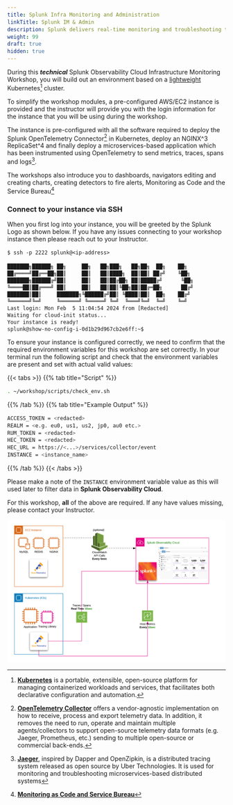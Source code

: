```yaml
---
title: Splunk Infra Monitoring and Administration
linkTitle: Splunk IM & Admin
description: Splunk delivers real-time monitoring and troubleshooting to help you maximize infrastructure performance with complete visibility.
weight: 99
draft: true
hidden: true
---
```


During this _**technical**_ Splunk Observability Cloud Infrastructure Monitoring Workshop, you will build out an environment based on a [lightweight](https://k3s.io/) Kubernetes[^1] cluster.

To simplify the workshop modules, a pre-configured AWS/EC2 instance is provided and the instructor will provide you with the login information for the instance that you will be using during the workshop.

The instance is pre-configured with all the software required to deploy the Splunk OpenTelemetry Connector[^2] in Kubernetes, deploy an NGINX^3 ReplicaSet^4 and finally deploy a microservices-based application which has been instrumented using OpenTelemetry to send metrics, traces, spans and logs[^5].

The workshops also introduce you to dashboards, navigators editing and creating charts, creating detectors to fire alerts, Monitoring as Code and the Service Bureau[^6]

### Connect to your instance via SSH

When you first log into your instance, you will be greeted by the Splunk Logo as shown below. If you have any issues connecting to your workshop instance then please reach out to your Instructor.

``` text
$ ssh -p 2222 splunk@<ip-address>

███████╗██████╗ ██╗     ██╗   ██╗███╗   ██╗██╗  ██╗    ██╗  
██╔════╝██╔══██╗██║     ██║   ██║████╗  ██║██║ ██╔╝    ╚██╗ 
███████╗██████╔╝██║     ██║   ██║██╔██╗ ██║█████╔╝      ╚██╗
╚════██║██╔═══╝ ██║     ██║   ██║██║╚██╗██║██╔═██╗      ██╔╝
███████║██║     ███████╗╚██████╔╝██║ ╚████║██║  ██╗    ██╔╝ 
╚══════╝╚═╝     ╚══════╝ ╚═════╝ ╚═╝  ╚═══╝╚═╝  ╚═╝    ╚═╝  
Last login: Mon Feb  5 11:04:54 2024 from [Redacted]
Waiting for cloud-init status...
Your instance is ready!
splunk@show-no-config-i-0d1b29d967cb2e6ff:~$ 
```

To ensure your instance is configured correctly, we need to confirm that the required environment variables for this workshop are set correctly. In your terminal run the following script and check that the environment variables are present and set with actual valid values:

{{< tabs >}}
{{% tab title="Script" %}}

``` bash
. ~/workshop/scripts/check_env.sh
```

{{% /tab %}}
{{% tab title="Example Output" %}}

``` bash
ACCESS_TOKEN = <redacted>
REALM = <e.g. eu0, us1, us2, jp0, au0 etc.>
RUM_TOKEN = <redacted>
HEC_TOKEN = <redacted>
HEC_URL = https://<...>/services/collector/event
INSTANCE = <instance_name>
```

{{% /tab %}}
{{< /tabs >}}

Please make a note of the `INSTANCE` environment variable value as this will used later to filter data in **Splunk Observability Cloud**.

For this workshop, **all** of the above are required. If any have values missing, please contact your Instructor.

![Splunk Architecture](images/architecture.png)

[^1]: [**Kubernetes**](https://kubernetes.io/docs/concepts/overview/what-is-kubernetes/) is a portable, extensible, open-source platform for managing containerized workloads and services, that facilitates both declarative configuration and automation.
[^2]: [**OpenTelemetry Collector**](https://opentelemetry.io/) offers a vendor-agnostic implementation on how to receive, process and export telemetry data. In addition, it removes the need to run, operate and maintain multiple agents/collectors to support open-source telemetry data formats (e.g. Jaeger, Prometheus, etc.) sending to multiple open-source or commercial back-ends.
[^3]: [**NGINX**](https://www.nginx.com/) is a web server that can also be used as a reverse proxy, load balancer, mail proxy and HTTP cache.
[^4]: [**Kubernetes ReplicaSet**](https://kubernetes.io/docs/concepts/workloads/controllers/replicaset/)
[^5]: [**Jaeger**](https://www.jaegertracing.io/), inspired by Dapper and OpenZipkin, is a distributed tracing system released as open source by Uber Technologies. It is used for monitoring and troubleshooting microservices-based distributed systems
[^6]: [**Monitoring as Code and Service Bureau**](https://www.splunk.com/en_us/blog/it/monitoring-observability-enterprise-service.html)
